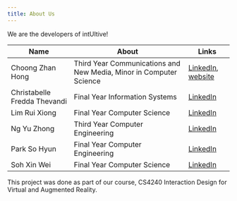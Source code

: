 ```yaml
---
title: About Us
---
```


We are the developers of intUItive!

| Name                         | About                                                              | Links                                                                                                 |
|------------------------------|--------------------------------------------------------------------|-------------------------------------------------------------------------------------------------------|
| Choong Zhan Hong             | Third Year Communications and New Media, Minor in Computer Science | [LinkedIn](https://www.linkedin.com/in/choongzhanhong/), [website](https://choongzhanhong.github.io/) |
| Christabelle Fredda Thevandi | Final Year Information Systems                                     | [LinkedIn](https://www.linkedin.com/in/christabelle-thevandi/)                                        |
| Lim Rui Xiong                | Final Year Computer Science                                        | [LinkedIn](https://www.linkedin.com/in/lim-rui-xiong-332039219/)                                      |
| Ng Yu Zhong                  | Third Year Computer Engineering                                    | [LinkedIn](https://www.linkedin.com/in/ng-yu-zhong-3ba599142/)                                        |
| Park So Hyun                 | Final Year Computer Engineering                                    | [LinkedIn](https://www.linkedin.com/in/so-hyun-park-8371b322a/)                                       |
| Soh Xin Wei                  | Final Year Computer Science                                        | [LinkedIn](https://www.linkedin.com/in/xiinweii/)                                                     |

This project was done as part of our course, CS4240 Interaction Design for Virtual and Augmented Reality. 